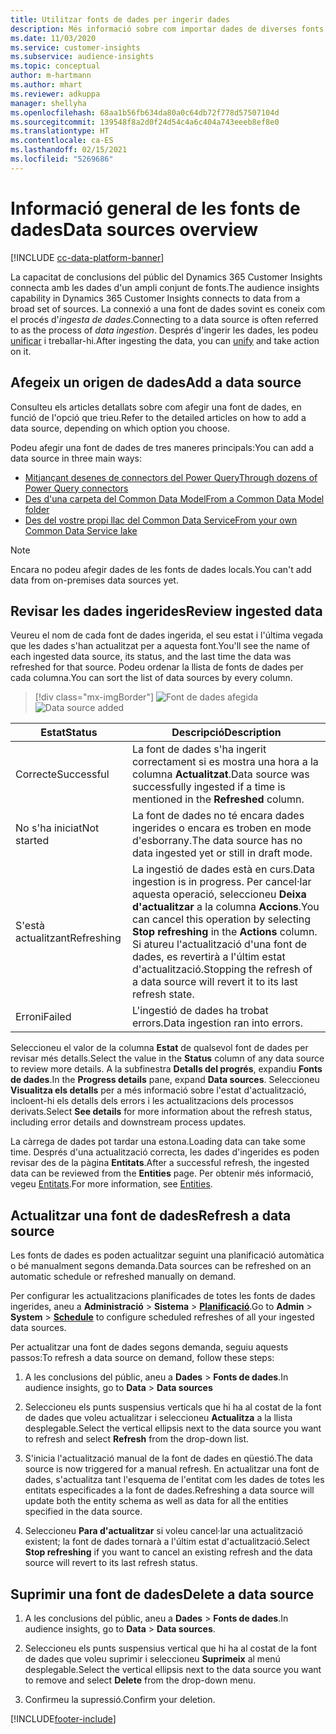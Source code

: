 ```yaml
---
title: Utilitzar fonts de dades per ingerir dades
description: Més informació sobre com importar dades de diverses fonts.
ms.date: 11/03/2020
ms.service: customer-insights
ms.subservice: audience-insights
ms.topic: conceptual
author: m-hartmann
ms.author: mhart
ms.reviewer: adkuppa
manager: shellyha
ms.openlocfilehash: 68aa1b56fb634da80a0c64db72f778d57507104d
ms.sourcegitcommit: 139548f8a2d0f24d54c4a6c404a743eeeb8ef8e0
ms.translationtype: HT
ms.contentlocale: ca-ES
ms.lasthandoff: 02/15/2021
ms.locfileid: "5269686"
---
```

# <a name="data-sources-overview"></a><span data-ttu-id="6b0df-103">Informació general de les fonts de dades</span><span class="sxs-lookup"><span data-stu-id="6b0df-103">Data sources overview</span></span>

[!INCLUDE [cc-data-platform-banner](../includes/cc-data-platform-banner.md)]

<span data-ttu-id="6b0df-104">La capacitat de conclusions del públic del Dynamics 365 Customer Insights connecta amb les dades d'un ampli conjunt de fonts.</span><span class="sxs-lookup"><span data-stu-id="6b0df-104">The audience insights capability in Dynamics 365 Customer Insights connects to data from a broad set of sources.</span></span> <span data-ttu-id="6b0df-105">La connexió a una font de dades sovint es coneix com el procés d'*ingesta de dades*.</span><span class="sxs-lookup"><span data-stu-id="6b0df-105">Connecting to a data source is often referred to as the process of *data ingestion*.</span></span> <span data-ttu-id="6b0df-106">Després d'ingerir les dades, les podeu [unificar](data-unification.md) i treballar-hi.</span><span class="sxs-lookup"><span data-stu-id="6b0df-106">After ingesting the data, you can [unify](data-unification.md) and take action on it.</span></span>

## <a name="add-a-data-source"></a><span data-ttu-id="6b0df-107">Afegeix un origen de dades</span><span class="sxs-lookup"><span data-stu-id="6b0df-107">Add a data source</span></span>

<span data-ttu-id="6b0df-108">Consulteu els articles detallats sobre com afegir una font de dades, en funció de l'opció que trieu.</span><span class="sxs-lookup"><span data-stu-id="6b0df-108">Refer to the detailed articles on how to add a data source, depending on which option you choose.</span></span>

<span data-ttu-id="6b0df-109">Podeu afegir una font de dades de tres maneres principals:</span><span class="sxs-lookup"><span data-stu-id="6b0df-109">You can add a data source in three main ways:</span></span>

- [<span data-ttu-id="6b0df-110">Mitjançant desenes de connectors del Power Query</span><span class="sxs-lookup"><span data-stu-id="6b0df-110">Through dozens of Power Query connectors</span></span>](connect-power-query.md)
- [<span data-ttu-id="6b0df-111">Des d'una carpeta del Common Data Model</span><span class="sxs-lookup"><span data-stu-id="6b0df-111">From a Common Data Model folder</span></span>](connect-common-data-model.md)
- [<span data-ttu-id="6b0df-112">Des del vostre propi llac del Common Data Service</span><span class="sxs-lookup"><span data-stu-id="6b0df-112">From your own Common Data Service lake</span></span>](connect-common-data-service-lake.md)

> [!NOTE]
> <span data-ttu-id="6b0df-113">Encara no podeu afegir dades de les fonts de dades locals.</span><span class="sxs-lookup"><span data-stu-id="6b0df-113">You can't add data from on-premises data sources yet.</span></span>

## <a name="review-ingested-data"></a><span data-ttu-id="6b0df-114">Revisar les dades ingerides</span><span class="sxs-lookup"><span data-stu-id="6b0df-114">Review ingested data</span></span>

<span data-ttu-id="6b0df-115">Veureu el nom de cada font de dades ingerida, el seu estat i l'última vegada que les dades s'han actualitzat per a aquesta font.</span><span class="sxs-lookup"><span data-stu-id="6b0df-115">You'll see the name of each ingested data source, its status, and the last time the data was refreshed for that source.</span></span> <span data-ttu-id="6b0df-116">Podeu ordenar la llista de fonts de dades per cada columna.</span><span class="sxs-lookup"><span data-stu-id="6b0df-116">You can sort the list of data sources by every column.</span></span>

> [!div class="mx-imgBorder"]
> <span data-ttu-id="6b0df-117">![Font de dades afegida](media/configure-data-datasource-added.png "Font de dades afegida")</span><span class="sxs-lookup"><span data-stu-id="6b0df-117">![Data source added](media/configure-data-datasource-added.png "Data source added")</span></span>

|<span data-ttu-id="6b0df-118">Estat</span><span class="sxs-lookup"><span data-stu-id="6b0df-118">Status</span></span>  |<span data-ttu-id="6b0df-119">Descripció</span><span class="sxs-lookup"><span data-stu-id="6b0df-119">Description</span></span>  |
|---------|---------|
|<span data-ttu-id="6b0df-120">Correcte</span><span class="sxs-lookup"><span data-stu-id="6b0df-120">Successful</span></span>   |<span data-ttu-id="6b0df-121">La font de dades s'ha ingerit correctament si es mostra una hora a la columna **Actualitzat**.</span><span class="sxs-lookup"><span data-stu-id="6b0df-121">Data source was successfully ingested if a time is mentioned in the **Refreshed** column.</span></span>
|<span data-ttu-id="6b0df-122">No s'ha iniciat</span><span class="sxs-lookup"><span data-stu-id="6b0df-122">Not started</span></span>   |<span data-ttu-id="6b0df-123">La font de dades no té encara dades ingerides o encara es troben en mode d'esborrany.</span><span class="sxs-lookup"><span data-stu-id="6b0df-123">The data source has no data ingested yet or still in draft mode.</span></span>         |
|<span data-ttu-id="6b0df-124">S'està actualitzant</span><span class="sxs-lookup"><span data-stu-id="6b0df-124">Refreshing</span></span>    |<span data-ttu-id="6b0df-125">La ingestió de dades està en curs.</span><span class="sxs-lookup"><span data-stu-id="6b0df-125">Data ingestion is in progress.</span></span> <span data-ttu-id="6b0df-126">Per cancel·lar aquesta operació, seleccioneu **Deixa d'actualitzar** a la columna **Accions**.</span><span class="sxs-lookup"><span data-stu-id="6b0df-126">You can cancel this operation by selecting **Stop refreshing** in the **Actions** column.</span></span> <span data-ttu-id="6b0df-127">Si atureu l'actualització d'una font de dades, es revertirà a l'últim estat d'actualització.</span><span class="sxs-lookup"><span data-stu-id="6b0df-127">Stopping the refresh of a data source will revert it to its last refresh state.</span></span>       |
|<span data-ttu-id="6b0df-128">Erroni</span><span class="sxs-lookup"><span data-stu-id="6b0df-128">Failed</span></span>     |<span data-ttu-id="6b0df-129">L'ingestió de dades ha trobat errors.</span><span class="sxs-lookup"><span data-stu-id="6b0df-129">Data ingestion ran into errors.</span></span>         |

<span data-ttu-id="6b0df-130">Seleccioneu el valor de la columna **Estat** de qualsevol font de dades per revisar més detalls.</span><span class="sxs-lookup"><span data-stu-id="6b0df-130">Select the value in the **Status** column of any data source to review more details.</span></span> <span data-ttu-id="6b0df-131">A la subfinestra **Detalls del progrés**, expandiu **Fonts de dades**.</span><span class="sxs-lookup"><span data-stu-id="6b0df-131">In the **Progress details** pane, expand **Data sources**.</span></span> <span data-ttu-id="6b0df-132">Seleccioneu **Visualitza els detalls** per a més informació sobre l'estat d'actualització, incloent-hi els detalls dels errors i les actualitzacions dels processos derivats.</span><span class="sxs-lookup"><span data-stu-id="6b0df-132">Select **See details** for more information about the refresh status, including error details and downstream process updates.</span></span>

<span data-ttu-id="6b0df-133">La càrrega de dades pot tardar una estona.</span><span class="sxs-lookup"><span data-stu-id="6b0df-133">Loading data can take some time.</span></span> <span data-ttu-id="6b0df-134">Després d'una actualització correcta, les dades d'ingerides es poden revisar des de la pàgina **Entitats**.</span><span class="sxs-lookup"><span data-stu-id="6b0df-134">After a successful refresh, the ingested data can be reviewed from the **Entities** page.</span></span> <span data-ttu-id="6b0df-135">Per obtenir més informació, vegeu [Entitats](entities.md).</span><span class="sxs-lookup"><span data-stu-id="6b0df-135">For more information, see [Entities](entities.md).</span></span>

## <a name="refresh-a-data-source"></a><span data-ttu-id="6b0df-136">Actualitzar una font de dades</span><span class="sxs-lookup"><span data-stu-id="6b0df-136">Refresh a data source</span></span>

<span data-ttu-id="6b0df-137">Les fonts de dades es poden actualitzar seguint una planificació automàtica o bé manualment segons demanda.</span><span class="sxs-lookup"><span data-stu-id="6b0df-137">Data sources can be refreshed on an automatic schedule or refreshed manually on demand.</span></span> 

<span data-ttu-id="6b0df-138">Per configurar les actualitzacions planificades de totes les fonts de dades ingerides, aneu a **Administració** > **Sistema** > [**Planificació**](system.md#schedule-tab).</span><span class="sxs-lookup"><span data-stu-id="6b0df-138">Go to **Admin** > **System** > [**Schedule**](system.md#schedule-tab) to configure scheduled refreshes of all your ingested data sources.</span></span>

<span data-ttu-id="6b0df-139">Per actualitzar una font de dades segons demanda, seguiu aquests passos:</span><span class="sxs-lookup"><span data-stu-id="6b0df-139">To refresh a data source on demand, follow these steps:</span></span>

1. <span data-ttu-id="6b0df-140">A les conclusions del públic, aneu a **Dades** > **Fonts de dades**.</span><span class="sxs-lookup"><span data-stu-id="6b0df-140">In audience insights, go to **Data** > **Data sources**</span></span>

2. <span data-ttu-id="6b0df-141">Seleccioneu els punts suspensius verticals que hi ha al costat de la font de dades que voleu actualitzar i seleccioneu **Actualitza** a la llista desplegable.</span><span class="sxs-lookup"><span data-stu-id="6b0df-141">Select the vertical ellipsis next to the data source you want to refresh and select **Refresh** from the drop-down list.</span></span>

3. <span data-ttu-id="6b0df-142">S'inicia l'actualització manual de la font de dades en qüestió.</span><span class="sxs-lookup"><span data-stu-id="6b0df-142">The data source is now triggered for a manual refresh.</span></span> <span data-ttu-id="6b0df-143">En actualitzar una font de dades, s'actualitza tant l'esquema de l'entitat com les dades de totes les entitats especificades a la font de dades.</span><span class="sxs-lookup"><span data-stu-id="6b0df-143">Refreshing a data source will update both the entity schema as well as data for all the entities specified in the data source.</span></span>

4. <span data-ttu-id="6b0df-144">Seleccioneu **Para d'actualitzar** si voleu cancel·lar una actualització existent; la font de dades tornarà a l'últim estat d'actualització.</span><span class="sxs-lookup"><span data-stu-id="6b0df-144">Select **Stop refreshing** if you want to cancel an existing refresh and the data source will revert to its last refresh status.</span></span>

## <a name="delete-a-data-source"></a><span data-ttu-id="6b0df-145">Suprimir una font de dades</span><span class="sxs-lookup"><span data-stu-id="6b0df-145">Delete a data source</span></span>

1. <span data-ttu-id="6b0df-146">A les conclusions del públic, aneu a **Dades** > **Fonts de dades**.</span><span class="sxs-lookup"><span data-stu-id="6b0df-146">In audience insights, go to **Data** > **Data sources**.</span></span>

2. <span data-ttu-id="6b0df-147">Seleccioneu els punts suspensius vertical que hi ha al costat de la font de dades que voleu suprimir i seleccioneu **Suprimeix** al menú desplegable.</span><span class="sxs-lookup"><span data-stu-id="6b0df-147">Select the vertical ellipsis next to the data source you want to remove and select **Delete** from the drop-down menu.</span></span>

3. <span data-ttu-id="6b0df-148">Confirmeu la supressió.</span><span class="sxs-lookup"><span data-stu-id="6b0df-148">Confirm your deletion.</span></span>


[!INCLUDE[footer-include](../includes/footer-banner.md)]